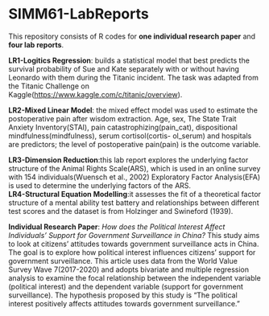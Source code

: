 # SIMM61-LabReports
This repository consists of R codes for **one individual research paper** and **four lab reports**.

**LR1-Logitics Regression**: builds a statistical model that best predicts the survival probability of Sue and Kate separately with or without having Leonardo with them during the Titanic incident. The task was adapted from the Titanic Challenge on Kaggle(https://www.kaggle.com/c/titanic/overview).  

**LR2-Mixed Linear Model**: the mixed effect model was used to estimate the postoperative pain after wisdom extraction. Age, sex, The State Trait Anxiety Inventory(STAI), pain catastrophizing(pain_cat), dispositional mindfulness(mindfulness), serum cortisol(cortis- ol_serum) and hospitals are predictors; the level of postoperative pain(pain) is the outcome variable.  

**LR3-Dimension Reduction**:this lab report explores the underlying factor structure of the Animal Rights Scale(ARS), which is used in an online survey with 154 individuals(Wuensch et al., 2002) Exploratory Factor Analysis(EFA) is used to determine the underlying factors of the ARS.  
**LR4-Structural Equation Modelling**:it assesses the fit of a theoretical factor structure of a mental ability test battery and relationships between different test scores and the dataset is from Holzinger and Swineford (1939).   

**Individual Research Paper**: *How does the Political Interest Affect Individuals’ Support for Government Surveillance in China?* This study aims to look at citizens’ attitudes towards government surveillance acts in China. The goal is to explore how political interest influences citizens’ support for government surveillance. This article uses data from the World Value Survey Wave 7(2017-2020) and adopts bivariate and multiple regression analysis to examine the focal relationship between the independent variable (political interest) and the dependent variable (support for government surveillance). The hypothesis proposed by this study is “The political interest positively affects attitudes towards government surveillance.”
